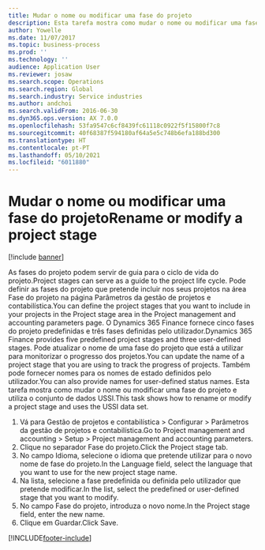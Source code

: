 ```yaml
---
title: Mudar o nome ou modificar uma fase do projeto
description: Esta tarefa mostra como mudar o nome ou modificar uma fase do projeto.
author: Yowelle
ms.date: 11/07/2017
ms.topic: business-process
ms.prod: ''
ms.technology: ''
audience: Application User
ms.reviewer: josaw
ms.search.scope: Operations
ms.search.region: Global
ms.search.industry: Service industries
ms.author: andchoi
ms.search.validFrom: 2016-06-30
ms.dyn365.ops.version: AX 7.0.0
ms.openlocfilehash: 53fa9547c6cf8439fc61118c0922f5f15800f7c8
ms.sourcegitcommit: 40f68387f594180af64a5e5c748b6efa188bd300
ms.translationtype: HT
ms.contentlocale: pt-PT
ms.lasthandoff: 05/10/2021
ms.locfileid: "6011880"
---
```

# <a name="rename-or-modify-a-project-stage"></a><span data-ttu-id="3a760-103">Mudar o nome ou modificar uma fase do projeto</span><span class="sxs-lookup"><span data-stu-id="3a760-103">Rename or modify a project stage</span></span>

[!include [banner](../../includes/banner.md)]

<span data-ttu-id="3a760-104">As fases do projeto podem servir de guia para o ciclo de vida do projeto.</span><span class="sxs-lookup"><span data-stu-id="3a760-104">Project stages can serve as a guide to the project life cycle.</span></span> <span data-ttu-id="3a760-105">Pode definir as fases do projeto que pretende incluir nos seus projetos na área Fase do projeto na página Parâmetros da gestão de projetos e contabilística.</span><span class="sxs-lookup"><span data-stu-id="3a760-105">You can define the project stages that you want to include in your projects in the Project stage area in the Project management and accounting parameters page.</span></span> <span data-ttu-id="3a760-106">O Dynamics 365 Finance fornece cinco fases do projeto predefinidas e três fases definidas pelo utilizador.</span><span class="sxs-lookup"><span data-stu-id="3a760-106">Dynamics 365 Finance provides five predefined project stages and three user-defined stages.</span></span> <span data-ttu-id="3a760-107">Pode atualizar o nome de uma fase do projeto que está a utilizar para monitorizar o progresso dos projetos.</span><span class="sxs-lookup"><span data-stu-id="3a760-107">You can update the name of a project stage that you are using to track the progress of projects.</span></span> <span data-ttu-id="3a760-108">Também pode fornecer nomes para os nomes de estado definidos pelo utilizador.</span><span class="sxs-lookup"><span data-stu-id="3a760-108">You can also provide names for user-defined status names.</span></span> <span data-ttu-id="3a760-109">Esta tarefa mostra como mudar o nome ou modificar uma fase do projeto e utiliza o conjunto de dados USSI.</span><span class="sxs-lookup"><span data-stu-id="3a760-109">This task shows how to rename or modify a project stage and uses the USSI data set.</span></span>

1. <span data-ttu-id="3a760-110">Vá para Gestão de projetos e contabilística > Configurar > Parâmetros da gestão de projetos e contabilística.</span><span class="sxs-lookup"><span data-stu-id="3a760-110">Go to Project management and accounting > Setup > Project management and accounting parameters.</span></span>
2. <span data-ttu-id="3a760-111">Clique no separador Fase do projeto.</span><span class="sxs-lookup"><span data-stu-id="3a760-111">Click the Project stage tab.</span></span>
3. <span data-ttu-id="3a760-112">No campo Idioma, selecione o idioma que pretende utilizar para o novo nome de fase do projeto.</span><span class="sxs-lookup"><span data-stu-id="3a760-112">In the Language field, select the language that you want to use for the new project stage name.</span></span>
4. <span data-ttu-id="3a760-113">Na lista, selecione a fase predefinida ou definida pelo utilizador que pretende modificar.</span><span class="sxs-lookup"><span data-stu-id="3a760-113">In the list, select the predefined or user-defined stage that you want to modify.</span></span> 
5. <span data-ttu-id="3a760-114">No campo Fase do projeto, introduza o novo nome.</span><span class="sxs-lookup"><span data-stu-id="3a760-114">In the Project stage field, enter the new name.</span></span>
6. <span data-ttu-id="3a760-115">Clique em Guardar.</span><span class="sxs-lookup"><span data-stu-id="3a760-115">Click Save.</span></span>


[!INCLUDE[footer-include](../../includes/footer-banner.md)]